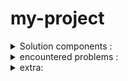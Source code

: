 # my-project

<details>
<summary>Solution components :</summary>
 1. To setup the CD I followed the following guide : https://devpress.csdn.net/cicd/62ec237989d9027116a10405.html the steps were perfectly described.
 
 2. To make sure the deploy is only being done when the test succeeded I added the following code to run-tests.yml :

        if: success()
      - uses: actions/checkout@v1
  
      - name: Copy repository contents via scp
        uses: appleboy/scp-action@master
        with:
          host: ${{ secrets.HOST }}
          username: ${{ secrets.USERNAME }}
          port: ${{ secrets.PORT }}
          key: ${{ secrets.SSHKEY }}
          source: "."
          target: "/home/"
  
      - name: Executing remote command
        uses: appleboy/ssh-action@master
        with:
          host: ${{ secrets.HOST }}
          USERNAME: ${{ secrets.USERNAME }}
          PORT: ${{ secrets.PORT }}
          KEY: ${{ secrets.SSHKEY }}
          script: bash /home/server_deploy.sh
</code>

3. Search the web for a example requirement.txt file copied it, run tests launched and failed. alot of python modules but pytest was missing, added it to the txt file.
</details>

<details>
<summary>encountered problems :</summary>
1. When following the guide to setup the CD it all went smooth except the part that the deploy would fail on finding the private key (which happend after problem 3). searched the web and found the solution beside the private key also the comments needed to be added.

-----BEGIN OPENSSH PRIVATE KEY-----

-----END OPENSSH PRIVATE KEY-----

2. Was a bit lost with the requirement.txt file and how to get this one so I searched the web for examples. (see solution 3)

3. When adding the secrets for my solution I had no idea where to add them since there are multiply spots to add them at setting on your repository and the guide I used was a bit outdated. So at first I tought I was just doing it wrong but encountered a fresh guide for this part on youtube.
</details>

<details>
<summary>extra: </summary>
When doing this assignment/module 8(deploying your projects) I got lost many times, but after reading the same thing over and over and redoing certain steps again it all seems to get working. But everything in this last module is something I have alot to learn about and how everything works exactly it's almost like learning how to drive. You only really learn it by doing it alot after you got your license.

</details>
